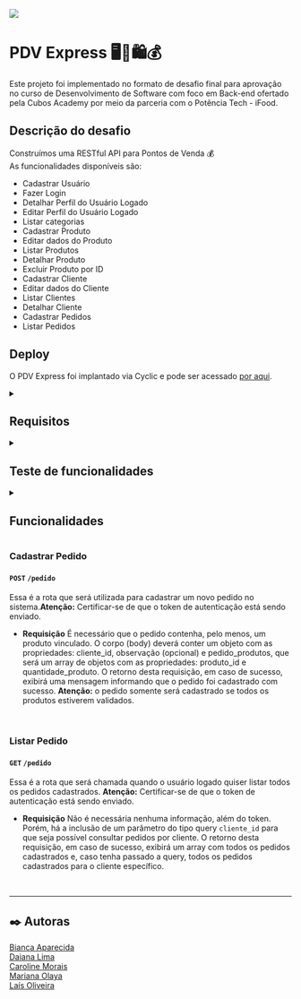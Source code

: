 ![](https://i.imgur.com/xG74tOh.png)

# **PDV Express** :desktop_computer::shopping_cart::shopping::moneybag:

Este projeto foi implementado no formato de desafio final para aprovação no curso de Desenvolvimento de Software com foco em Back-end ofertado pela Cubos Academy por meio da parceria com o Potência Tech - iFood.

## **Descrição do desafio**

Construímos uma RESTful API para Pontos de Venda :moneybag:  
As funcionalidades disponíveis são:

- Cadastrar Usuário
- Fazer Login
- Detalhar Perfil do Usuário Logado
- Editar Perfil do Usuário Logado
- Listar categorias
- Cadastrar Produto
- Editar dados do Produto
- Listar Produtos
- Detalhar Produto
- Excluir Produto por ID
- Cadastrar Cliente
- Editar dados do Cliente
- Listar Clientes
- Detalhar Cliente
- Cadastrar Pedidos
- Listar Pedidos

## **Deploy**

O PDV Express foi implantado via Cyclic e pode ser acessado [por aqui](https://perfect-plum-pronghorn.cyclic.app/).

<details><summary>

## **Requisitos**

</summary>

<details><summary>  
  
  ### Rodando localmente  
</summary>

- Nodejs instalado.
- Banco de Dados Postgres.
- Beekeeper Studio para, caso queira, interação com o banco de dados.
- Criação de banco de dados e disponibilização de suas informações em arquivo de variáveis de ambiente `.env` de acordo com o `.env.example`. Além disso, é preciso disponibilizar também a porta para comunicação e a senha de validação de token.
- Criar tabelas por meio do `query.sql`.
- Insomnia para testes de rotas seguindo o passo a passo disponibilizado para os mesmos.

</details>

<details><summary>  
  
  ### Rodando via Deploy  
</summary>

- Insomnia para testes de rotas seguindo o passo a passo disponibilizado para os mesmos.
</details>  
</details>  
<details><summary>

## **Teste de funcionalidades**

</summary>  
<details><summary>  
  
### Rodando localmente:  
</summary>

1. Clone o projeto:

```bash
git clone https://github.com/Daian4/PDVExpress.git
```

2. Abrir a pasta do projeto:

```bash
cd PDVExpress
```

4. Instalar dependências:

```bash
npm install
```

5. Inicializar o servidor:

```bash
npm run start
```

Localmente, a aplicação estará disponível no endereço local: `http://localhost:3000`, caso a porta disponibilizada no `.env` seja a 3000 e poderá ser testada no insomnia normalmente apenas adicionando as rotas ao endereço mencionado, como no exemplo:
<img src='./img/listarCategoriasLocal.png'>

</details>  
<details><summary>  
  
### Rodando via deploy
</summary>  
É possível realizar o teste das funcionalidades por meio do Insomnia e fazer uso das rotas. Para isso, basta importar o arquivo `rotasInsomnia_PDVExpress` no Insomnia.  
Ao utilizar o link do deploy, coloque-o da seguinte forma e em seguida faça uso das rotas que serão explicadas no tópico de Funcionalidades. No exemplo, foi feito uso da rota `/categoria`.  
<img src='./img/deploy.png'>  
</details>  
</details>
<details><summary>

## Funcionalidades

</summary>

<details><summary>

### Cadastrar usuário

</summary>

#### `POST` `/usuario`

Essa é a rota que será utilizada para cadastrar um novo usuario no sistema.

- **Requisição**  
 O corpo (body) deverá possuir um objeto com as propriedades mostradas na imagem. O retorno desta requisição, em caso de sucesso, exibirá os dados de entrada (exceto a senha) junto ao ID do usuário.  
<img src='./img/cadastrarUsuario.png'>
</details>

<details><summary>

### Login do usuário

</summary>

#### `POST` `/login`

Essa é a rota que permite o usuario cadastrado realizar o login no sistema.

- **Requisição e Resposta**  
 O corpo (body) deverá possuir um objeto com as seguintes propriedades (respeitando estes nomes). O retorno desta requisição, em caso de sucesso, exibirá os dados do usuário junto ao seu token de acesso às demais funcionalidades.  
<img src='./img/login.png'>
</details>  
<details><summary>

### Como utilizar o token de acesso

</summary>  
O token de acesso para as demais funcionalidades deve ser disponibilizado no header com o formato Bearer Token. No Insomnia, será da seguinte forma: 
<img src='./img/token.gif'>  
Quando enviado, o token é validado e também verificado qual usuário do banco está vinculado ao mesmo pelo ID.  
</details>  
<details><summary>

### Detalhar usuário

</summary>

#### `GET` `/usuario`

Essa é a rota para quando o usuario quiser obter os dados do seu próprio perfil.  
**Atenção:** Certificar-se de que o token de autenticação está sendo enviado.

- **Requisição e Resposta**  
Neste caso, não deverá possuir conteúdo no corpo da requisição.  
Para esta funcionalidade, a resposta em caso de sucesso apresentará os dados do usuário com exceção de sua senha.  
<img src='./img/detalharUsuario.png'>
</details> 
<details><summary>

### Atualizar usuário

</summary>

#### `PUT` `/usuario`

Essa é a rota para quando o usuário quiser realizar alterações no seu próprio usuário.  
**Atenção:** Certificar-se de que o token de autenticação está sendo enviado.

- **Requisição e Resposta**
O corpo (body) deverá possuir um objeto contendo os novos dados de nome, email e senha. Nesta funcionalidade é certificado se o email informado já está cadastrado e por consequência não possa ser utilizado. Então, é enviado uma mensagem informando esta ocorrência. Em caso de sucesso, nenhuma mensagem é enviada.  
<img src='./img/alterarUsuario.png'>
</details> 
<details><summary>

### Listar categorias

</summary>

#### `GET` `/categoria`

Essa é a rota para quando o usuario logado quiser listar todas as categorias cadastradas para consulta.  
**Atenção:** Certificar-se de que o token de autenticação está sendo enviado.

- **Requisição**  
 Não é necessária nenhuma informação além do token de autenticação.  
 Como resposta, as categorias são exibidas em formato de array de objetos, tendo cada categoria o seu próprio ID de referência.
<img src='./img/listarCategorias.png'>
</details>  
<details><summary>

### Cadastrar Produto

</summary>

#### `POST` `/produto`

Essa é a rota que será utilizada para cadastrar um novo produto no sistema.
**Atenção:** Certificar-se de que o token de autenticação está sendo enviado.

- **Requisição**  
 O corpo (body) deverá possuir um objeto com as propriedades mostradas na imagem. O retorno desta requisição, em caso de sucesso, exibirá os dados de entrada junto ao ID do produto.  
<img src='./img/cadastrarProduto.png'>
</details>  
<details><summary>

### Editar dados do produto

</summary>

#### `PUT` `/produto/:id`

Essa é a rota para quando o usuario logado quiser atualizar as infromações de um produto cadastrado.
**Atenção:** Certificar-se de que o token de autenticação está sendo enviado.

- **Requisição**  
 O corpo (body) deverá possuir um objeto com as propriedades mostradas na imagem. Deverá ser enviado o ID do produto a ser editado como parâmetro de rota do endpoint como pode ser visto abaixo. O retorno desta requisição, para caso de sucesso, será a mensagem de que o produto foi atualizado.
<img src='./img/alterarProduto.png'>
</details>  
<details><summary>

### Listar Produtos

</summary>

#### `GET` `/produto`

Essa é a rota que deverá ser usada para quando o usuário logado quiser listar todos os produtos cadastrados.
**Atenção:** Certificar-se de que o token de autenticação está sendo enviado.

- **Requisição**  
 Não é necessário nenhum objeto no corpo da requisição. Porém, é preciso incluir um parâmetro do tipo query `categoria_id` para que seja possível consultar produtos por categorias. Então, caso informado, os produtos serão filtrados de acordo com o id de uma categoria. Se não enviado nenhum filtro como query, serão listados todos os produtos cadastrados.
<img src='./img/listarProdutos.png'>
</details>  
<details><summary>

### Detalhar Produto

</summary>

#### `GET` `/produto/:id`

Essa é a rota que deverá ser acessada para quando o usuário logado obter um de seus produtos cadastrados.
**Atenção:** Certificar-se de que o token de autenticação está sendo enviado.

- **Requisição**
Deverá ser enviado o ID do produto a ser editado como parâmetro de rota do endpoint como pode ser visto abaixo. Como resposta, as categorias são exibidas em formato de array de objetos, tendo cada categoria o seu próprio ID de referência. O retorno desta requisição, em caso de sucesso, exibirá todos os dados do produto.
<img src='./img/detalharProduto.png'>
</details>  
<details><summary>

### Excluir Produto por ID

</summary>

#### `DELETE` `/produto/:id`

Essa é a rota que deverá ser utilizada para quando o usuário logado quiser excluir um de seus produtos cadastrados. Deverá ser aplicada uma regra de negócio que não permitirá exclusão de produto que tenha sido registrado em algum pedido.
**Atenção:** Certificar-se de que o token de autenticação está sendo enviado.

- **Requisição**  
Deverá ser enviado o ID do produto a ser editado como parâmetro de rota do endpoint como pode ser visto abaixo. O retorno desta requisição, para caso de sucesso, será a mensagem de que o produto foi excluído.
<img src='./img/deletarProduto.png'>
</details> 
<details><summary>

### Cadastrar Cliente

</summary>

#### `POST ` `/cliente`

Essa é a rota que será utilizada para cadastrar um novo produto no sistema.
**Atenção:** Certificar-se de que o token de autenticação está sendo enviado.

- **Requisição**  
O corpo (body) deverá possuir um objeto com, no mínimo, as propriedades de nome, email e CPF. As demais informações não são obrigatórias e, portanto, não precisam necessariamente fazer parte do corpo da requisição. O retorno desta requisição, em caso de sucesso, exibirá os dados de entrada junto ao ID do cliente.
<img src='./img/cadastrarCliente.png'>
</details>  
<details><summary>

### Editar dados do cliente

</summary>

#### `PUT` `/cliente/:id`

Essa é a rota que será utilizada a fim de permitir que o usuário consiga realizar atualização de um cliente cadastrado.
**Atenção:** Certificar-se de que o token de autenticação está sendo enviado.

- **Requisição**  
O corpo (body) deverá possuir um objeto com, no mínimo, as propriedades de nome, email e CPF. As demais informações não são obrigatórias e, portanto, não precisam necessariamente fazer parte do corpo da requisição. Atentar-se em enviar o ID do cliente a ser editado como parâmetro de rota do endpoint como pode ser visto abaixo. O retorno desta requisição, em caso de sucesso, exibirá uma mensagem informando que o cliente foi atualizado.
<img src='./img/editarCliente.png'>
</details>  
<details><summary>

### Listar Clientes

</summary>

#### `GET` `/cliente`

Essa é a rota que será chamada para quando o usuário logado quiser listar todos os clientes cadastrados.
**Atenção:** Certificar-se de que o token de autenticação está sendo enviado.

- **Requisição**  
 Não é necessária nenhuma informação além do token de autenticação.  
 Como resposta, serão listados todos os clientes cadastrados.
<img src='./img/listarClientes.png'>
</details> 
<details><summary>

### Detalhar Cliente

</summary>

#### `GET` `/cliente/:id`

Essa é a rota para quando o usuário logado quiser obter um de seus clientes cadastrados.
**Atenção:** Certificar-se de que o token de autenticação está sendo enviado.

- **Requisição**  
Deverá ser enviado o ID do cliente procurado como parâmetro de rota do endpoint como pode ser visto abaixo.  
 Como resposta, em caso da existência do cliente buscado, serão exibidos os dados do cliente.
<img src='./img/detalharCliente.png'>
</details> 
</details>

### Cadastrar Pedido

</summary>

#### `POST` `/pedido`

Essa é a rota que será utilizada para cadastrar um novo pedido no sistema.**Atenção:** Certificar-se de que o token de autenticação está sendo enviado.

- **Requisição**
  É necessário que o pedido contenha, pelo menos, um produto vinculado. O corpo (body) deverá conter um objeto com as propriedades: cliente_id, observação (opcional) e pedido_produtos, que será um array de objetos com as propriedades: produto_id e quantidade_produto. O retorno desta requisição, em caso de sucesso, exibirá uma mensagem informando que o pedido foi cadastrado com sucesso. **Atenção:** o pedido somente será cadastrado se todos os produtos estiverem validados.

<img src=''>

</details> 
</details>

### Listar Pedido

</summary>

#### `GET` `/pedido`

Essa é a rota que será chamada quando o usuário logado quiser listar todos os pedidos cadastrados. **Atenção:** Certificar-se de que o token de autenticação está sendo enviado.

- **Requisição**
  Não é necessária nenhuma informação, além do token. Porém, há a inclusão de um parâmetro do tipo query `cliente_id` para que seja possível consultar pedidos por cliente. O retorno desta requisição, em caso de sucesso, exibirá um array com todos os pedidos cadastrados e, caso tenha passado a query, todos os pedidos cadastrados para o cliente específico.

  <img src=''>

</details> 
</details>

---

## ✒️ Autoras

[Bianca Aparecida](https://github.com/biancaaparecida07)  
[Daiana Lima](https://github.com/Daian4)  
[Caroline Morais](https://github.com/CNakamura20)  
[Mariana Olaya](https://github.com/mariolayal)  
[Laís Oliveira](https://github.com/laisfrr)
